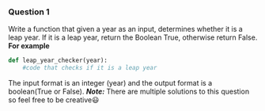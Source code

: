 ### Question 1
Write a function that given a year as an input, determines whether it is a leap year. If it is a leap year, return the Boolean True, otherwise return False.
**For example**
```python
def leap_year_checker(year):
    #code that checks if it is a leap year
```

The input format is an integer (year) and the output format is a boolean(True or False).
***Note:*** There are multiple solutions to this question so feel free to be creative😃